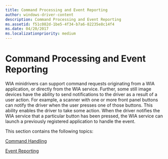 ```yaml
---
title: Command Processing and Event Reporting
author: windows-driver-content
description: Command Processing and Event Reporting
ms.assetid: f51c082d-1be5-4f34-b7a6-82235e8c14f4
ms.date: 04/20/2017
ms.localizationpriority: medium
---
```


# Command Processing and Event Reporting





WIA minidrivers can support command requests originating from a WIA application, or directly from the WIA service. Further, some still image devices have the ability to send notifications to the driver as a result of a user action. For example, a scanner with one or more front panel buttons can notify the driver when the user presses one of those buttons. This ability enables the driver to take some action. When the driver notifies the WIA service that a particular button has been pressed, the WIA service can launch a previously registered application to handle the event.

This section contains the following topics:

[Command Handling](command-handling.md)

[Event Reporting](event-reporting.md)

 

 




